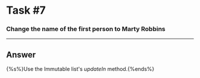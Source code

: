 # Task #7

### Change the name of the first person to Marty Robbins

---

## Answer

{%s%}Use the Immutable list's <i>updateIn</i> method.{%ends%}
